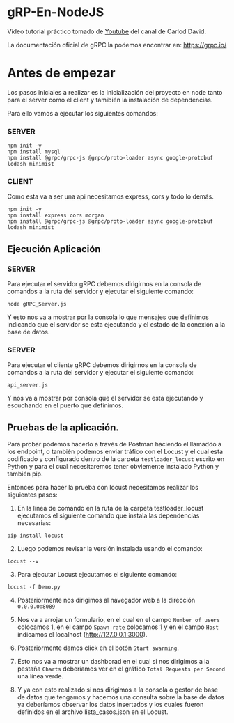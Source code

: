 # gRP-En-NodeJS
Video tutorial práctico tomado de [Youtube](https://www.youtube.com/watch?v=5xlwFWakNvA&amp;ab_channel=CarlosDavid) del canal de Carlod David.

La documentación oficial de gRPC la podemos encontrar en: https://grpc.io/

# Antes de empezar

Los pasos iniciales a realizar es la inicialización del proyecto en node tanto para el server como el client y tamibién la instalación de dependencias.

Para ello vamos a ejecutar los siguientes
comandos:

### SERVER

```
npm init -y
npm install mysql
npm install @grpc/grpc-js @grpc/proto-loader async google-protobuf lodash minimist
```

### CLIENT
Como esta va a ser una api necesitamos express, cors y todo lo demás.
```
npm init -y
npm install express cors morgan
npm install @grpc/grpc-js @grpc/proto-loader async google-protobuf lodash minimist
```

## Ejecución Aplicación

### SERVER

Para ejecutar el servidor gRPC debemos dirigirnos en la consola de comandos a la ruta del servidor y ejecutar el siguiente comando:

```
node gRPC_Server.js 
```

Y esto nos va a mostrar por la consola lo que mensajes que definimos indicando que el servidor se esta ejecutando y el estado de la conexión a la base de datos.

### SERVER

Para ejecutar el cliente gRPC debemos dirigirnos en la consola de comandos a la ruta del servidor y ejecutar el siguiente comando:

```
api_server.js 
```

Y nos va a mostrar por consola que el servidor se esta ejecutando y escuchando en el puerto que definimos.

## Pruebas de la aplicación.

Para probar podemos hacerlo a través de Postman haciendo el llamaddo a los endpoint, o también podemos enviar tráfico con el Locust y el cual esta codificado y configurado dentro de la carpeta `testloader_locust` escrito en Python y para el cual necesitaremos tener obviemente instalado Python y también pip.

Entonces para hacer la prueba con locust necesitamos realizar los siguientes pasos:

1. En la línea de comando en la ruta de la carpeta testloader_locust ejecutamos el siguiente comando que instala las dependencias necesarias:
```
pip install locust
```

2. Luego podemos revisar la versión instalada usando el comando:
```
locust --v
```

3. Para ejecutar Locust ejecutamos el siguiente comando:
```
locust -f Demo.py
```

4. Posteriormente nos dirigimos al navegador web a la dirección `0.0.0.0:8089`

5. Nos va a arrojar un formulario, en el cual en el campo `Number of users` colocamos 1, en el campo `Spawn rate` colocamos 1 y en el campo `Host` indicamos el localhost (http://127.0.0.1:3000).

6. Posteriormente damos click en el botón `Start swarming`.

7. Esto nos va a mostrar un dashborad en el cual si nos dirigimos a la pestaña `Charts` deberíamos ver en el gráfico `Total Requests per Second` una línea verde.

8. Y ya con esto realizado si nos dirigimos a la consola o gestor de base de datos que tengamos y hacemos una consulta sobre la base de datos ya deberíamos observar los datos insertados y los cuales fueron definidos en el archivo lista_casos.json en el Locust.
